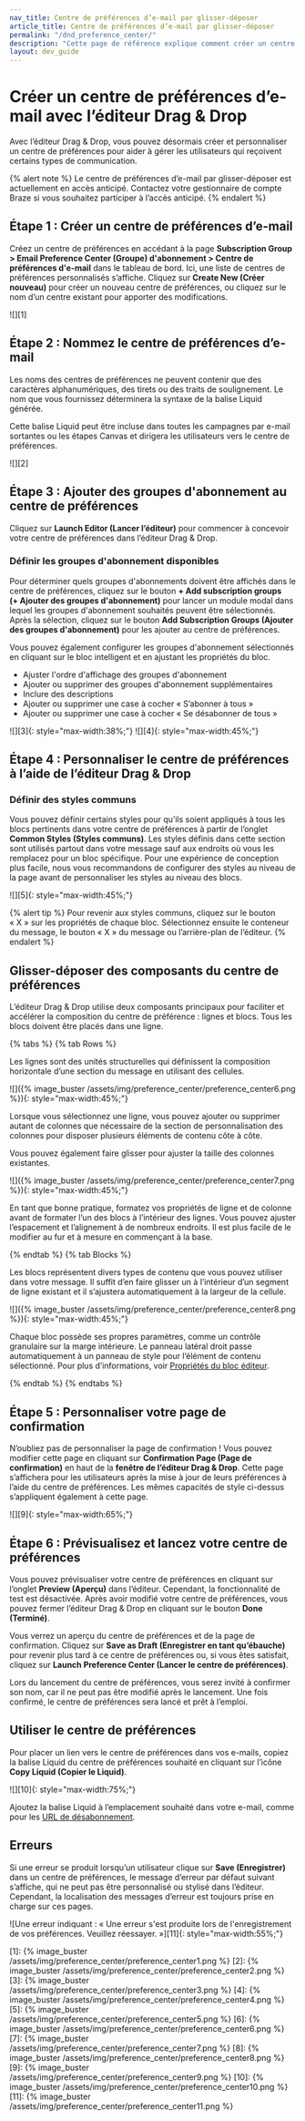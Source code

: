 ```yaml
---
nav_title: Centre de préférences d’e-mail par glisser-déposer
article_title: Centre de préférences d’e-mail par glisser-déposer
permalink: "/dnd_preference_center/"
description: "Cette page de référence explique comment créer un centre de préférences d'e-mail avec l'éditeur Drag & Drop."
layout: dev_guide
---
```


# Créer un centre de préférences d’e-mail avec l’éditeur Drag & Drop

Avec l’éditeur Drag & Drop, vous pouvez désormais créer et personnaliser un centre de préférences pour aider à gérer les utilisateurs qui reçoivent certains types de communication. 

{% alert note %}
Le centre de préférences d’e-mail par glisser-déposer est actuellement en accès anticipé. Contactez votre gestionnaire de compte Braze si vous souhaitez participer à l’accès anticipé.
{% endalert %}

## Étape 1 : Créer un centre de préférences d’e-mail

Créez un centre de préférences en accédant à la page **Subscription Group > Email Preference Center (Groupe) d'abonnement > Centre de préférences d'e-mail** dans le tableau de bord. Ici, une liste de centres de préférences personnalisés s’affiche. Cliquez sur **Create New (Créer nouveau)** pour créer un nouveau centre de préférences, ou cliquez sur le nom d’un centre existant pour apporter des modifications.

![][1]

## Étape 2 : Nommez le centre de préférences d’e-mail

Les noms des centres de préférences ne peuvent contenir que des caractères alphanumériques, des tirets ou des traits de soulignement. Le nom que vous fournissez déterminera la syntaxe de la balise Liquid générée. 

Cette balise Liquid peut être incluse dans toutes les campagnes par e-mail sortantes ou les étapes Canvas et dirigera les utilisateurs vers le centre de préférences.

![][2]

## Étape 3 : Ajouter des groupes d'abonnement au centre de préférences

Cliquez sur **Launch Editor (Lancer l’éditeur)** pour commencer à concevoir votre centre de préférences dans l’éditeur Drag & Drop.

### Définir les groupes d'abonnement disponibles
Pour déterminer quels groupes d'abonnements doivent être affichés dans le centre de préférences, cliquez sur le bouton **+ Add subscription groups (+ Ajouter des groupes d'abonnement)** pour lancer un module modal dans lequel les groupes d'abonnement souhaités peuvent être sélectionnés. Après la sélection, cliquez sur le bouton **Add Subscription Groups (Ajouter des groupes d'abonnement)** pour les ajouter au centre de préférences.

Vous pouvez également configurer les groupes d'abonnement sélectionnés en cliquant sur le bloc intelligent et en ajustant les propriétés du bloc.
- Ajuster l'ordre d'affichage des groupes d'abonnement
- Ajouter ou supprimer des groupes d'abonnement supplémentaires
- Inclure des descriptions
- Ajouter ou supprimer une case à cocher « S’abonner à tous »
- Ajouter ou supprimer une case à cocher « Se désabonner de tous »

![][3]{: style="max-width:38%;"} ![][4]{: style="max-width:45%;"}

## Étape 4 : Personnaliser le centre de préférences à l’aide de l’éditeur Drag & Drop

### Définir des styles communs
Vous pouvez définir certains styles pour qu’ils soient appliqués à tous les blocs pertinents dans votre centre de préférences à partir de l’onglet **Common Styles (Styles communs)**. Les styles définis dans cette section sont utilisés partout dans votre message sauf aux endroits où vous les remplacez pour un bloc spécifique. Pour une expérience de conception plus facile, nous vous recommandons de configurer des styles au niveau de la page avant de personnaliser les styles au niveau des blocs.

![][5]{: style="max-width:45%;"}

{% alert tip %}
Pour revenir aux styles communs, cliquez sur le bouton « X » sur les propriétés de chaque bloc. Sélectionnez ensuite le conteneur du message, le bouton « X » du message ou l’arrière-plan de l’éditeur.
{% endalert %}

## Glisser-déposer des composants du centre de préférences

L’éditeur Drag & Drop utilise deux composants principaux pour faciliter et accélérer la composition du centre de préférence : lignes et blocs. Tous les blocs doivent être placés dans une ligne.

{% tabs %}
{% tab Rows %}

Les lignes sont des unités structurelles qui définissent la composition horizontale d’une section du message en utilisant des cellules.

![]({% image_buster /assets/img/preference_center/preference_center6.png %}){: style="max-width:45%;"}

Lorsque vous sélectionnez une ligne, vous pouvez ajouter ou supprimer autant de colonnes que nécessaire de la section de personnalisation des colonnes pour disposer plusieurs éléments de contenu côte à côte.

Vous pouvez également faire glisser pour ajuster la taille des colonnes existantes.

![]({% image_buster /assets/img/preference_center/preference_center7.png %}){: style="max-width:45%;"}

En tant que bonne pratique, formatez vos propriétés de ligne et de colonne avant de formater l’un des blocs à l’intérieur des lignes. Vous pouvez ajuster l’espacement et l’alignement à de nombreux endroits. Il est plus facile de le modifier au fur et à mesure en commençant à la base.

{% endtab %}
{% tab Blocks %}

Les blocs représentent divers types de contenu que vous pouvez utiliser dans votre message. Il suffit d’en faire glisser un à l’intérieur d’un segment de ligne existant et il s’ajustera automatiquement à la largeur de la cellule.

![]({% image_buster /assets/img/preference_center/preference_center8.png %}){: style="max-width:45%;"}

Chaque bloc possède ses propres paramètres, comme un contrôle granulaire sur la marge intérieure. Le panneau latéral droit passe automatiquement à un panneau de style pour l’élément de contenu sélectionné. Pour plus d’informations, voir [Propriétés du bloc éditeur]({{site.baseurl}}/user_guide/message_building_by_channel/in-app_messages/drag_and_drop/editor_blocks/).

{% endtab %}
{% endtabs %}

## Étape 5 : Personnaliser votre page de confirmation

N’oubliez pas de personnaliser la page de confirmation ! Vous pouvez modifier cette page en cliquant sur **Confirmation Page (Page de confirmation)** en haut de la **fenêtre de l’éditeur Drag & Drop**. Cette page s’affichera pour les utilisateurs après la mise à jour de leurs préférences à l’aide du centre de préférences. Les mêmes capacités de style ci-dessus s’appliquent également à cette page.

![][9]{: style="max-width:65%;"}

## Étape 6 : Prévisualisez et lancez votre centre de préférences

Vous pouvez prévisualiser votre centre de préférences en cliquant sur l’onglet **Preview (Aperçu)** dans l’éditeur. Cependant, la fonctionnalité de test est désactivée. Après avoir modifié votre centre de préférences, vous pouvez fermer l’éditeur Drag & Drop en cliquant sur le bouton **Done (Terminé)**.

Vous verrez un aperçu du centre de préférences et de la page de confirmation. Cliquez sur **Save as Draft (Enregistrer en tant qu’ébauche)** pour revenir plus tard à ce centre de préférences ou, si vous êtes satisfait, cliquez sur **Launch Preference Center (Lancer le centre de préférences)**.

Lors du lancement du centre de préférences, vous serez invité à confirmer son nom, car il ne peut pas être modifié après le lancement. Une fois confirmé, le centre de préférences sera lancé et prêt à l’emploi.

## Utiliser le centre de préférences

Pour placer un lien vers le centre de préférences dans vos e-mails, copiez la balise Liquid du centre de préférences souhaité en cliquant sur l’icône **Copy Liquid (Copier le Liquid)**.

![][10]{: style="max-width:75%;"}

Ajoutez la balise Liquid à l’emplacement souhaité dans votre e-mail, comme pour les [URL de désabonnement]({{site.baseurl}}/user_guide/message_building_by_channel/email/preference_center/preference_center/#custom-footer).

## Erreurs

Si une erreur se produit lorsqu’un utilisateur clique sur **Save (Enregistrer)** dans un centre de préférences, le message d’erreur par défaut suivant s’affiche, qui ne peut pas être personnalisé ou stylisé dans l’éditeur. Cependant, la localisation des messages d’erreur est toujours prise en charge sur ces pages. 

![Une erreur indiquant : « Une erreur s'est produite lors de l'enregistrement de vos préférences. Veuillez réessayer. »][11]{: style="max-width:55%;"}

[1]: {% image_buster /assets/img/preference_center/preference_center1.png %} 
[2]: {% image_buster /assets/img/preference_center/preference_center2.png %} 
[3]: {% image_buster /assets/img/preference_center/preference_center3.png %} 
[4]: {% image_buster /assets/img/preference_center/preference_center4.png %} 
[5]: {% image_buster /assets/img/preference_center/preference_center5.png %} 
[6]: {% image_buster /assets/img/preference_center/preference_center6.png %} 
[7]: {% image_buster /assets/img/preference_center/preference_center7.png %} 
[8]: {% image_buster /assets/img/preference_center/preference_center8.png %} 
[9]: {% image_buster /assets/img/preference_center/preference_center9.png %} 
[10]: {% image_buster /assets/img/preference_center/preference_center10.png %} 
[11]: {% image_buster /assets/img/preference_center/preference_center11.png %} 
